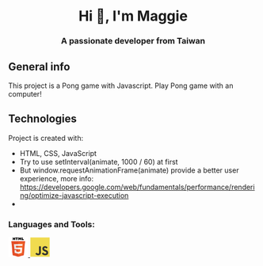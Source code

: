 <h1 align="center">Hi 👋, I'm Maggie</h1>
<h3 align="center">A passionate developer from Taiwan</h3>

## General info

This project is a Pong game with Javascript.
Play Pong game with an computer!

<!-- <img src="https://maggiepractice.s3.amazonaws.com/painter.png" width="600" /> -->

<!-- Website Demo✨: https://105306005.github.io/painter/ -->

## Technologies

Project is created with:

- HTML, CSS, JavaScript
- Try to use setInterval(animate, 1000 / 60) at first
- But window.requestAnimationFrame(animate) provide a better user experience, more info: https://developers.google.com/web/fundamentals/performance/rendering/optimize-javascript-execution
-

<h3 align="left">Languages and Tools:</h3>
<p align="left"> <a href="https://www.w3.org/html/" target="_blank"> <img src="https://raw.githubusercontent.com/devicons/devicon/master/icons/html5/html5-original-wordmark.svg" alt="html5" width="40" height="40"/> </a> <a href="https://developer.mozilla.org/en-US/docs/Web/JavaScript" target="_blank"> <img src="https://raw.githubusercontent.com/devicons/devicon/master/icons/javascript/javascript-original.svg" alt="javascript" width="40" height="40"/> </a> </p>
